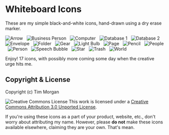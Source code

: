 # Whiteboard Icons

These are my simple black-and-white icons, hand-drawn using a dry erase marker.

![Arrow](https://raw.github.com/seven1m/whiteboard_icons/master/64/arrow.png) &nbsp;
![Business Person](https://raw.github.com/seven1m/whiteboard_icons/master/64/business_person.png) &nbsp;
![Computer](https://raw.github.com/seven1m/whiteboard_icons/master/64/computer.png) &nbsp;
![Database 1](https://raw.github.com/seven1m/whiteboard_icons/master/64/database1.png) &nbsp;
![Database 2](https://raw.github.com/seven1m/whiteboard_icons/master/64/database2.png) &nbsp;
![Envelope](https://raw.github.com/seven1m/whiteboard_icons/master/64/envelope.png) &nbsp;
![Folder](https://raw.github.com/seven1m/whiteboard_icons/master/64/folder.png) &nbsp;
![Gear](https://raw.github.com/seven1m/whiteboard_icons/master/64/gear.png) &nbsp;
![Light Bulb](https://raw.github.com/seven1m/whiteboard_icons/master/64/light_bulb.png) &nbsp;
![Page](https://raw.github.com/seven1m/whiteboard_icons/master/64/page.png) &nbsp;
![Pencil](https://raw.github.com/seven1m/whiteboard_icons/master/64/pencil.png) &nbsp;
![People](https://raw.github.com/seven1m/whiteboard_icons/master/64/people.png) &nbsp;
![Person](https://raw.github.com/seven1m/whiteboard_icons/master/64/person.png) &nbsp;
![Speech Bubble](https://raw.github.com/seven1m/whiteboard_icons/master/64/speech_bubble.png) &nbsp;
![Star](https://raw.github.com/seven1m/whiteboard_icons/master/64/star.png) &nbsp;
![Trash](https://raw.github.com/seven1m/whiteboard_icons/master/64/trash.png) &nbsp;
![World](https://raw.github.com/seven1m/whiteboard_icons/master/64/world.png)

Enjoy! 17 icons, with possibly more coming some day when the creative urge hits me.


## Copyright & License

Copyright (c) Tim Morgan

![Creative Commons License](http://i.creativecommons.org/l/by/3.0/80x15.png)
This work is licensed under a [Creative Commons Attribution 3.0 Unported License](http://creativecommons.org/licenses/by/3.0/).

If you're using these icons as a part of your product, website, etc., don't worry about attributing my name. However, please **do not** make these icons available elsewhere, claiming they are your own. That's mean.
